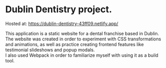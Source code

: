 # Dublin Dentistry project.

Hosted at: https://dublin-dentistry-43ff09.netlify.app/

This application is a static website for a dental franchise based in Dublin.  
The website was created in order to experiment with CSS transformations and animations, as well as practice creating frontend features like testimonial slideshows and popup modals.  
I also used Webpack in order to familiarize myself with using it as a build tool.
